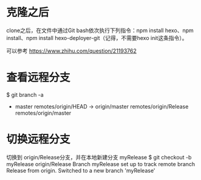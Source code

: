 # 克隆之后

clone之后，在文件中通过Git bash依次执行下列指令：npm install hexo、npm install、npm install hexo-deployer-git（记得，不需要hexo init这条指令）。

可以参考
https://www.zhihu.com/question/21193762

# 查看远程分支
$ git branch -a
* master
  remotes/origin/HEAD -> origin/master
  remotes/origin/Release
  remotes/origin/master

# 切换远程分支
切换到 origin/Release分支，并在本地新建分支 myRelease
$ git checkout -b myRelease origin/Release
Branch myRelease set up to track remote branch Release from origin.
Switched to a new branch 'myRelease'

